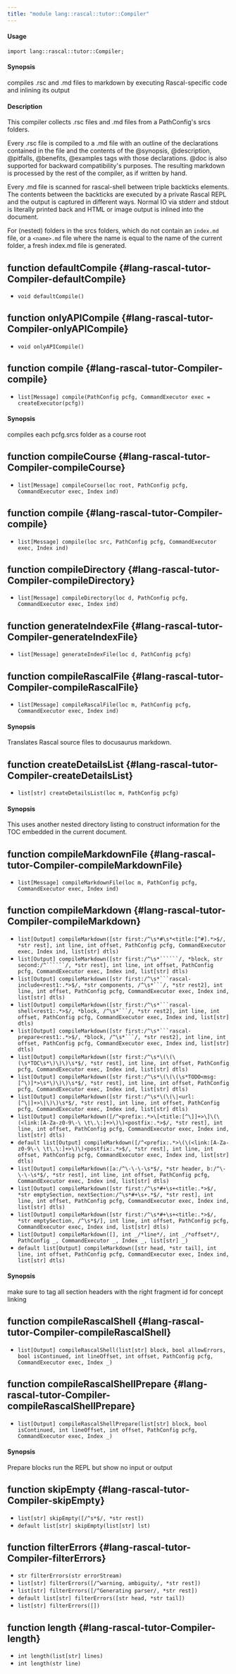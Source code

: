 ```yaml
---
title: "module lang::rascal::tutor::Compiler"
---
```


#### Usage

`import lang::rascal::tutor::Compiler;`

#### Synopsis

compiles .rsc and .md files to markdown by executing Rascal-specific code and inlining its output

#### Description

  This compiler collects .rsc files and .md files from a PathConfig's srcs folders.
  
  Every .rsc file is compiled to a .md file with an outline of the declarations contained
  in the file and the contents of the @synopsis, @description, @pitfalls, @benefits, @examples
  tags with those declarations. @doc is also supported for backward compatibility's purposes.
  The resulting markdown is processed by the rest of the compiler, as if written by hand.

  Every .md file is scanned for rascal-shell between triple backticks elements. The contents between the backticks are
  executed by a private Rascal REPL and the output is captured in different ways. Normal IO
  via stderr and stdout is literally printed back and HTML or image output is inlined into 
  the document.

  For (nested) folders in the srcs folders, which do not contain an `index.md` file, or
  a `<name>.md` file where the name is equal to the name of the current folder, a fresh index.md
  file is generated.

## function defaultCompile {#lang-rascal-tutor-Compiler-defaultCompile}

* ``void defaultCompile()``

## function onlyAPICompile {#lang-rascal-tutor-Compiler-onlyAPICompile}

* ``void onlyAPICompile()``

## function compile {#lang-rascal-tutor-Compiler-compile}

* ``list[Message] compile(PathConfig pcfg, CommandExecutor exec = createExecutor(pcfg))``

#### Synopsis

compiles each pcfg.srcs folder as a course root

## function compileCourse {#lang-rascal-tutor-Compiler-compileCourse}

* ``list[Message] compileCourse(loc root, PathConfig pcfg, CommandExecutor exec, Index ind)``

## function compile {#lang-rascal-tutor-Compiler-compile}

* ``list[Message] compile(loc src, PathConfig pcfg, CommandExecutor exec, Index ind)``

## function compileDirectory {#lang-rascal-tutor-Compiler-compileDirectory}

* ``list[Message] compileDirectory(loc d, PathConfig pcfg, CommandExecutor exec, Index ind)``

## function generateIndexFile {#lang-rascal-tutor-Compiler-generateIndexFile}

* ``list[Message] generateIndexFile(loc d, PathConfig pcfg)``

## function compileRascalFile {#lang-rascal-tutor-Compiler-compileRascalFile}

* ``list[Message] compileRascalFile(loc m, PathConfig pcfg, CommandExecutor exec, Index ind)``

#### Synopsis

Translates Rascal source files to docusaurus markdown.

## function createDetailsList {#lang-rascal-tutor-Compiler-createDetailsList}

* ``list[str] createDetailsList(loc m, PathConfig pcfg)``

#### Synopsis

This uses another nested directory listing to construct information for the TOC embedded in the current document.

## function compileMarkdownFile {#lang-rascal-tutor-Compiler-compileMarkdownFile}

* ``list[Message] compileMarkdownFile(loc m, PathConfig pcfg, CommandExecutor exec, Index ind)``

## function compileMarkdown {#lang-rascal-tutor-Compiler-compileMarkdown}

* ``list[Output] compileMarkdown([str first:/^\s*#\s*<title:[^#].*>$/, *str rest], int line, int offset, PathConfig pcfg, CommandExecutor exec, Index ind, list[str] dtls)``
* ``list[Output] compileMarkdown([str first:/^\s*``````/, *block, str second:/^``````/, *str rest], int line, int offset, PathConfig pcfg, CommandExecutor exec, Index ind, list[str] dtls)``
* ``list[Output] compileMarkdown([str first:/^\s*```rascal-include<rest1:.*>$/, *str components, /^\s*```/, *str rest2], int line, int offset, PathConfig pcfg, CommandExecutor exec, Index ind, list[str] dtls)``
* ``list[Output] compileMarkdown([str first:/^\s*```rascal-shell<rest1:.*>$/, *block, /^\s*```/, *str rest2], int line, int offset, PathConfig pcfg, CommandExecutor exec, Index ind, list[str] dtls)``
* ``list[Output] compileMarkdown([str first:/^\s*```rascal-prepare<rest1:.*>$/, *block, /^\s*```/, *str rest2], int line, int offset, PathConfig pcfg, CommandExecutor exec, Index ind, list[str] dtls)``
* ``list[Output] compileMarkdown([str first:/^\s*\(\(\(\s*TOC\s*\)\)\)\s*$/, *str rest], int line, int offset, PathConfig pcfg, CommandExecutor exec, Index ind, list[str] dtls)``
* ``list[Output] compileMarkdown([str first:/^\s*\(\(\(\s*TODO<msg:[^\)]*>\s*\)\)\)\s*$/, *str rest], int line, int offset, PathConfig pcfg, CommandExecutor exec, Index ind, list[str] dtls)``
* ``list[Output] compileMarkdown([str first:/^\s*\(\(\|<url:[^\|]+>\|\)\)\s*$/, *str rest], int line, int offset, PathConfig pcfg, CommandExecutor exec, Index ind, list[str] dtls)``
* ``list[Output] compileMarkdown([/^<prefix:.*>\[<title:[^\]]+>\]\(\(<link:[A-Za-z0-9\-\ \t\.\:]+>\)\)<postfix:.*>$/, *str rest], int line, int offset, PathConfig pcfg, CommandExecutor exec, Index ind, list[str] dtls)``
* ``default list[Output] compileMarkdown([/^<prefix:.*>\(\(<link:[A-Za-z0-9\-\ \t\.\:]+>\)\)<postfix:.*>$/, *str rest], int line, int offset, PathConfig pcfg, CommandExecutor exec, Index ind, list[str] dtls)``
* ``list[Output] compileMarkdown([a:/^\-\-\-\s*$/, *str header, b:/^\-\-\-\s*$/, *str rest], int line, int offset, PathConfig pcfg, CommandExecutor exec, Index ind, list[str] dtls)``
* ``list[Output] compileMarkdown([str first:/^\s*#+\s+<title:.*>$/, *str emptySection, nextSection:/^\s*#+\s+.*$/, *str rest], int line, int offset, PathConfig pcfg, CommandExecutor exec, Index ind, list[str] dtls)``
* ``list[Output] compileMarkdown([str first:/^\s*#+\s+<title:.*>$/, *str emptySection, /^\s*$/], int line, int offset, PathConfig pcfg, CommandExecutor exec, Index ind, list[str] dtls)``
* ``list[Output] compileMarkdown([], int _/*line*/, int _/*offset*/, PathConfig _, CommandExecutor _, Index _, list[str] _)``
* ``default list[Output] compileMarkdown([str head, *str tail], int line, int offset, PathConfig pcfg, CommandExecutor exec, Index ind, list[str] dtls)``

#### Synopsis

make sure to tag all section headers with the right fragment id for concept linking

## function compileRascalShell {#lang-rascal-tutor-Compiler-compileRascalShell}

* ``list[Output] compileRascalShell(list[str] block, bool allowErrors, bool isContinued, int lineOffset, int offset, PathConfig pcfg, CommandExecutor exec, Index _)``

## function compileRascalShellPrepare {#lang-rascal-tutor-Compiler-compileRascalShellPrepare}

* ``list[Output] compileRascalShellPrepare(list[str] block, bool isContinued, int lineOffset, int offset, PathConfig pcfg, CommandExecutor exec, Index _)``

#### Synopsis

Prepare blocks run the REPL but show no input or output

## function skipEmpty {#lang-rascal-tutor-Compiler-skipEmpty}

* ``list[str] skipEmpty([/^s*$/, *str rest])``
* ``default list[str] skipEmpty(list[str] lst)``

## function filterErrors {#lang-rascal-tutor-Compiler-filterErrors}

* ``str filterErrors(str errorStream)``
* ``list[str] filterErrors([/^warning, ambiguity/, *str rest])``
* ``list[str] filterErrors([/^Generating parser/, *str rest])``
* ``default list[str] filterErrors([str head, *str tail])``
* ``list[str] filterErrors([])``

## function length {#lang-rascal-tutor-Compiler-length}

* ``int length(list[str] lines)``
* ``int length(str line)``

